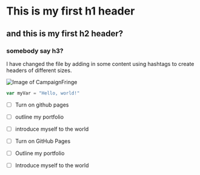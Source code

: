 # This is my first h1 header
## and this is my first h2 header?
### somebody say h3?

I have changed the file by adding in some content using hashtags to create headers of different sizes. 

![Image of CampaignFringe](https://github.com/user-attachments/assets/cb19ed6e-1200-448c-ab6e-7f1237f336f8)

``` javascript
var myVar = "Hello, world!"
```


- [ ] Turn on github pages
- [ ] outline my portfolio
- [ ] introduce myself to the world

- [ ] Turn on GitHub Pages
- [ ] Outline my portfolio
- [ ] Introduce myself to the world
